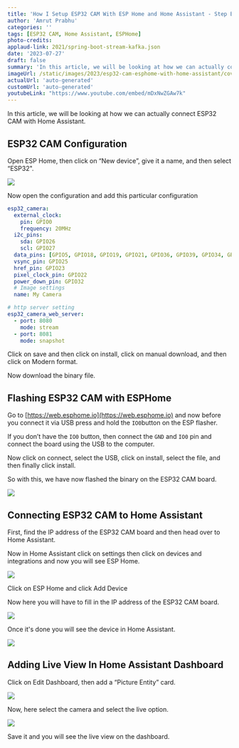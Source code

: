 ```yaml
---
title: 'How I Setup ESP32 CAM With ESP Home and Home Assistant - Step By Step Guide'
author: 'Amrut Prabhu'
categories: ''
tags: [ESP32 CAM, Home Assistant, ESPHome]
photo-credits:
applaud-link: 2021/spring-boot-stream-kafka.json
date: '2023-07-27'
draft: false
summary: 'In this article, we will be looking at how we can actually connect ESP32 CAM with Home Assistant'
imageUrl: /static/images/2023/esp32-cam-esphome-with-home-assistant/cover.jpg
actualUrl: 'auto-generated'
customUrl: 'auto-generated'
youtubeLink: "https://www.youtube.com/embed/mDxNwZGAw7k"
---
```

In this article, we will be looking at how we can actually connect ESP32 CAM with Home Assistant.  
  
<TOCInline toc={props.toc} asDisclosure />

## ESP32 CAM Configuration

Open ESP Home, then click on “New device”, give it a name, and then select “ESP32".

![](/static/images/2023/esp32-cam-esphome-with-home-assistant/1.png)

Now open the configuration and add this particular configuration

```yaml
esp32_camera:
  external_clock:
    pin: GPIO0
    frequency: 20MHz
  i2c_pins:
    sda: GPIO26
    scl: GPIO27
  data_pins: [GPIO5, GPIO18, GPIO19, GPIO21, GPIO36, GPIO39, GPIO34, GPIO35]
  vsync_pin: GPIO25
  href_pin: GPIO23
  pixel_clock_pin: GPIO22
  power_down_pin: GPIO32
  # Image settings
  name: My Camera

# http server setting
esp32_camera_web_server:
  - port: 8080
    mode: stream
  - port: 8081
    mode: snapshot
```

Click on save and then click on install, click on manual download, and then click on Modern format.

Now download the binary file.

## Flashing ESP32 CAM with ESPHome

Go to [https://web.esphome.io](https://web.esphome.io) and now before you connect it via USB press and hold the `IO0`button on the ESP flasher.

If you don’t have the `IO0` button, then connect the `GND` and `IO0` pin and connect the board using the USB to the computer.

  

Now click on connect, select the USB, click on install, select the file, and then finally click install.


So with this, we have now flashed the binary on the ESP32 CAM board.


![](/static/images/2023/esp32-cam-esphome-with-home-assistant/2.png)
  
## Connecting ESP32 CAM to Home Assistant

First, find the IP address of the ESP32 CAM board and then head over to Home Assistant.

Now in Home Assistant click on settings then click on devices and integrations and now you will see ESP Home.


![](/static/images/2023/esp32-cam-esphome-with-home-assistant/3.png)
  
Click on ESP Home and click Add Device

Now here you will have to fill in the IP address of the ESP32 CAM board.

![](/static/images/2023/esp32-cam-esphome-with-home-assistant/4.png)  

Once it's done you will see the device in Home Assistant.


![](/static/images/2023/esp32-cam-esphome-with-home-assistant/5.png)

## Adding Live View In Home Assistant Dashboard

Click on Edit Dashboard, then add a “Picture Entity” card.

![](/static/images/2023/esp32-cam-esphome-with-home-assistant/7.png)

Now, here select the camera and select the live option.


![](/static/images/2023/esp32-cam-esphome-with-home-assistant/8.png)

Save it and you will see the live view on the dashboard.